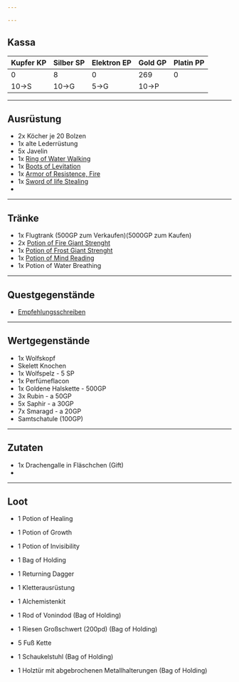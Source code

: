 ```yaml
---

---
```

## Kassa

| Kupfer KP | Silber SP | Elektron EP | Gold GP | Platin PP |
| --------- | --------- | ----------- | ------- | --------- |
| 0         | 8         | 0           | 269     | 0         |
| 10->S     | 10->G     | 5->G        | 10->P   |           |

---
## Ausrüstung
- 2x Köcher je 20 Bolzen
- 1x alte Lederrüstung
- 5x Javelin
- 1x [Ring of Water Walking](Effekte/Ausrüstung.md#Ring%20of%20Water%20Walking) 
- 1x [Boots of Levitation](Effekte/Ausrüstung.md#Boots%20of%20Levitation) 
- 1x [Armor of Resistence, Fire](Effekte/Ausrüstung#Armor%20of%20Resistence,%20fire) 
- 1x [Sword of life Stealing](Effekte/Ausrüstung#Sword%20of%20life%20stealing) 
- 

---

## Tränke
- 1x Flugtrank (500GP zum Verkaufen)(5000GP zum Kaufen)
- 2x [Potion of Fire Giant Strenght](Effekte/Tränke.md#Potion%20of%20Fire%20Giant%20Strenght) 
- 1x [Potion of Frost Giant Strenght](Effekte/Tränke.md#Potion%20of%20Frost%20Giant%20Strenght) 
- 1x [Potion of Mind Reading](Effekte/Tränke.md#Potion%20of%20Mind%20Reading) 
- 1x Potion of Water Breathing




---
## Questgegenstände
- [Empfehlungsschreiben](Quests/Abgeschlossen/Quest%207) 


---
## Wertgegenstände
- 1x Wolfskopf
- Skelett Knochen
- 1x Wolfspelz - 5 SP
- 1x Perfümeflacon
- 1x Goldene Halskette - 500GP
- 3x Rubin - a 50GP
- 5x Saphir - a 30GP
- 7x Smaragd - a 20GP
- Samtschatule (100GP)

---
## Zutaten
- 1x Drachengalle in Fläschchen (Gift)
- 


---
## Loot
- 1 Potion of Healing 
- 1 Potion of Growth 
- 1 Potion of Invisibility 
- 1 Bag of Holding 
- 1 Returning Dagger 
- 1 Kletterausrüstung 
- 1 Alchemistenkit 
- 1 Rod of Vonindod (Bag of Holding)
- 1 Riesen Großschwert (200pd) (Bag of Holding)

- 5 Fuß Kette
- 1 Schaukelstuhl (Bag of Holding)
- 1 Holztür mit abgebrochenen Metallhalterungen (Bag of Holding)
